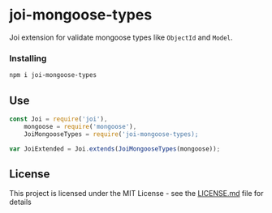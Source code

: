 # joi-mongoose-types

Joi extension for validate mongoose types like `ObjectId` and `Model`.

### Installing

~~~bash
npm i joi-mongoose-types
~~~

## Use

~~~javascript
const Joi = require('joi'),
	mongoose = require('mongoose'),
	JoiMongooseTypes = require('joi-mongoose-types);

var JoiExtended = Joi.extends(JoiMongooseTypes(mongoose));
~~~

## License

This project is licensed under the MIT License - see the [LICENSE.md](LICENSE.md) file for details
